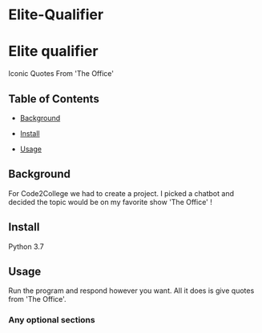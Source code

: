 # Elite-Qualifier

# Elite qualifier
Iconic Quotes From 'The Office'


## Table of Contents

- [Background](#background)

- [Install](#install)

- [Usage](#usage)

## Background

For Code2College we had to create a project. I picked a chatbot and decided the topic would be on my favorite show 'The Office' ! 

## Install

Python 3.7

## Usage

Run the program and respond however you want. All it does is give quotes from 'The Office'.

### Any optional sections
